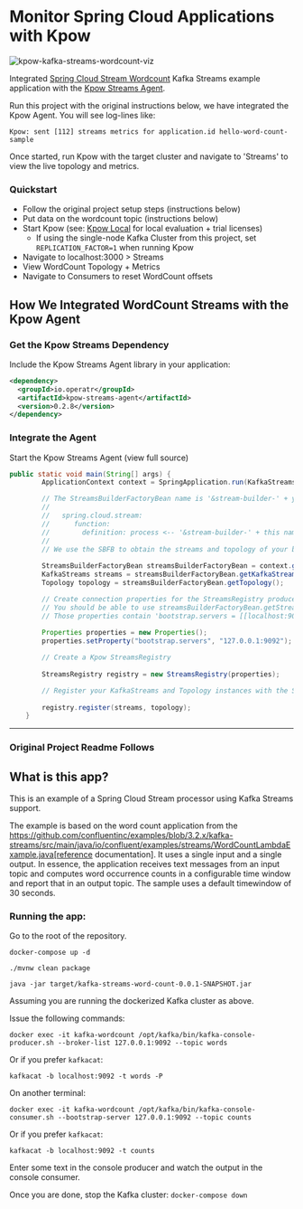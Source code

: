 # Monitor Spring Cloud Applications with Kpow

![kpow-kafka-streams-wordcount-viz](https://user-images.githubusercontent.com/2832467/131286862-36589a97-667a-4d56-bcb2-bc9fcfd3abe7.png)

Integrated [Spring Cloud Stream Wordcount](https://github.com/spring-cloud/spring-cloud-stream-samples/tree/main/kafka-streams-samples/kafka-streams-word-count) Kafka Streams example application with the [Kpow Streams Agent](https://github.com/factorhouse/kpow-streams-agent).

Run this project with the original instructions below, we have integrated the Kpow Agent. You will see log-lines like:

```
Kpow: sent [112] streams metrics for application.id hello-word-count-sample
```

Once started, run Kpow with the target cluster and navigate to 'Streams' to view the live topology and metrics.

### Quickstart

* Follow the original project setup steps (instructions below)
* Put data on the wordcount topic (instructions below)
* Start Kpow (see: [Kpow Local](https://github.com/factorhouse/kpow-local) for local evaluation + trial licenses)
  * If using the single-node Kafka Cluster from this project, set `REPLICATION_FACTOR=1` when running Kpow
* Navigate to localhost:3000 > Streams
* View WordCount Topology + Metrics
* Navigate to Consumers to reset WordCount offsets 

## How We Integrated WordCount Streams with the Kpow Agent

### Get the Kpow Streams Dependency

Include the Kpow Streams Agent library in your application:

```xml
<dependency>
  <groupId>io.operatr</groupId>
  <artifactId>kpow-streams-agent</artifactId>
  <version>0.2.8</version>
</dependency>
```

### Integrate the Agent

Start the Kpow Streams Agent (view full source)

```java
public static void main(String[] args) {
        ApplicationContext context = SpringApplication.run(KafkaStreamsWordCountApplication.class, args);

        // The StreamsBuilderFactoryBean name is '&stream-builder-' + your function name from config, .e.g
        //
        //   spring.cloud.stream:
        //      function:
        //        definition: process <-- '&stream-builder-' + this name here
        //
        // We use the SBFB to obtain the streams and topology of your built Spring Kafka Streams application
        
        StreamsBuilderFactoryBean streamsBuilderFactoryBean = context.getBean("&stream-builder-process", StreamsBuilderFactoryBean.class);
        KafkaStreams streams = streamsBuilderFactoryBean.getKafkaStreams();
        Topology topology = streamsBuilderFactoryBean.getTopology();

        // Create connection properties for the StreamsRegistry producer to send metrics to internal Kpow topics
        // You should be able to use streamsBuilderFactoryBean.getStreamsConfiguration() but in this particular case
        // Those properties contain 'bootstrap.servers = [[localhost:9092]]' which errors on startup
        
        Properties properties = new Properties();
        properties.setProperty("bootstrap.servers", "127.0.0.1:9092");

        // Create a Kpow StreamsRegistry
        
        StreamsRegistry registry = new StreamsRegistry(properties);

        // Register your KafkaStreams and Topology instances with the StreamsRegistry
        
        registry.register(streams, topology);
    }
```
----

### Original Project Readme Follows

## What is this app?

This is an example of a Spring Cloud Stream processor using Kafka Streams support.

The example is based on the word count application from the https://github.com/confluentinc/examples/blob/3.2.x/kafka-streams/src/main/java/io/confluent/examples/streams/WordCountLambdaExample.java[reference documentation].
It uses a single input and a single output.
In essence, the application receives text messages from an input topic and computes word occurrence counts in a configurable time window and report that in an output topic.
The sample uses a default timewindow of 30 seconds.

### Running the app:

Go to the root of the repository.

`docker-compose up -d`

`./mvnw clean package`

`java -jar target/kafka-streams-word-count-0.0.1-SNAPSHOT.jar`

Assuming you are running the dockerized Kafka cluster as above.

Issue the following commands:

`docker exec -it kafka-wordcount /opt/kafka/bin/kafka-console-producer.sh --broker-list 127.0.0.1:9092 --topic words`

Or if you prefer `kafkacat`:

`kafkacat -b localhost:9092 -t words -P`

On another terminal:

`docker exec -it kafka-wordcount /opt/kafka/bin/kafka-console-consumer.sh --bootstrap-server 127.0.0.1:9092 --topic counts`

Or if you prefer `kafkacat`:

`kafkacat -b localhost:9092 -t counts`

Enter some text in the console producer and watch the output in the console consumer.

Once you are done, stop the Kafka cluster: `docker-compose down`
